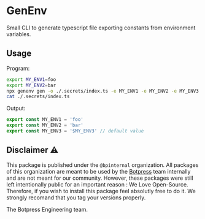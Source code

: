 # GenEnv

Small CLI to generate typescript file exporting constants from environment variables.

## Usage

Program:

```bash
export MY_ENV1=foo
export MY_ENV2=bar
npx genenv gen -o ./.secrets/index.ts -e MY_ENV1 -e MY_ENV2 -e MY_ENV3
cat ./.secrets/index.ts
```

Output:

```typescript
export const MY_ENV1 = 'foo'
export const MY_ENV2 = 'bar'
export const MY_ENV3 = '$MY_ENV3' // default value
```

## Disclaimer ⚠️

This package is published under the `@bpinternal` organization. All packages of this organization are meant to be used by the [Botpress](https://github.com/botpress/botpress) team internally and are not meant for our community. However, these packages were still left intentionally public for an important reason : We Love Open-Source. Therefore, if you wish to install this package feel absolutly free to do it. We strongly recomand that you tag your versions properly.

The Botpress Engineering team.
